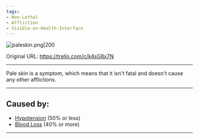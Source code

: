 ```yaml
---
tags:
- Non-Lethal
- Affliction
- Visible-on-Health-Interface
---
```


![paleskin.png\|200](/Symptoms/Pale%20Skin%20-%20Attachments/6718845db30472d958dd7a39.png)

Original URL: https://trello.com/c/k4sG8x7N

---

Pale skin is a symptom, which means that it isn't fatal and doesn't cause any other afflictions.

---

## Caused by:

- [Hypotension](../Blood/Hypotension.md) (50% or less)
- [Blood Loss](../Blood/Blood%20Loss.md) (40% or more)

---

